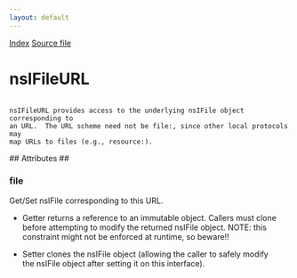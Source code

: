 ```yaml
---
layout: default
---
```

<div id='links'><a href="../index.html">Index</a>
<a href="http://dxr.mozilla.org/mozilla-central/source/netwerk/base/public/nsIFileURL.idl">Source file</a>
</div>

# nsIFileURL #
<code>  
nsIFileURL provides access to the underlying nsIFile object corresponding to  
an URL.  The URL scheme need not be file:, since other local protocols may  
map URLs to files (e.g., resource:).  
  
</code>
## Attributes ##

### file ###
  
Get/Set nsIFile corresponding to this URL.  
  
 - Getter returns a reference to an immutable object.  Callers must clone  
   before attempting to modify the returned nsIFile object.  NOTE: this  
   constraint might not be enforced at runtime, so beware!!  
  
 - Setter clones the nsIFile object (allowing the caller to safely modify  
   the nsIFile object after setting it on this interface).  
  
